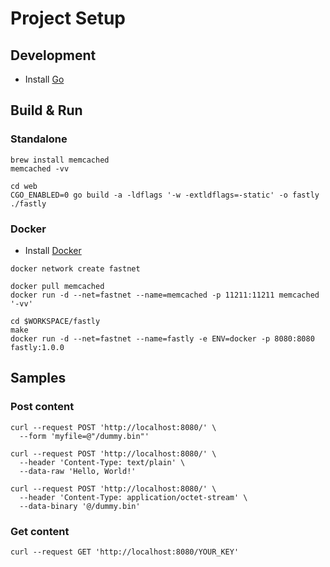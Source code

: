 # Project Setup

## Development

- Install [Go](https://golang.org/doc/install)

## Build & Run

### Standalone

```shell
brew install memcached
memcached -vv
```

```shell
cd web
CGO_ENABLED=0 go build -a -ldflags '-w -extldflags=-static' -o fastly
./fastly
```

### Docker

- Install [Docker](https://docs.docker.com/get-docker/)

```shell
docker network create fastnet
```

```shell
docker pull memcached
docker run -d --net=fastnet --name=memcached -p 11211:11211 memcached '-vv'
```

```shell
cd $WORKSPACE/fastly
make
docker run -d --net=fastnet --name=fastly -e ENV=docker -p 8080:8080 fastly:1.0.0
```

## Samples

### Post content

```shell
curl --request POST 'http://localhost:8080/' \
  --form 'myfile=@"/dummy.bin"'

curl --request POST 'http://localhost:8080/' \
  --header 'Content-Type: text/plain' \
  --data-raw 'Hello, World!'
  
curl --request POST 'http://localhost:8080/' \
  --header 'Content-Type: application/octet-stream' \
  --data-binary '@/dummy.bin'
```

### Get content

```shell
curl --request GET 'http://localhost:8080/YOUR_KEY'
```
